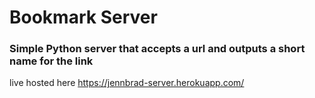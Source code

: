 # Bookmark Server

### Simple Python server that accepts a url and outputs a short name for the link

live hosted here https://jennbrad-server.herokuapp.com/
